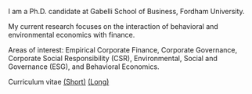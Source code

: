 I am a Ph.D. candidate at Gabelli School of Business, Fordham University.

My current research focuses on the interaction of behavioral and environmental economics with finance.

Areas of interest: Empirical Corporate Finance, Corporate Governance, Corporate Social Responsibility (CSR), Environmental, Social and Governance (ESG), and Behavioral Economics.


Curriculum vitae [(Short)](/pdf/CV_13thMay_2021.pdf") [(Long)](/pdf/Jeet_CV_latest.pdf")
